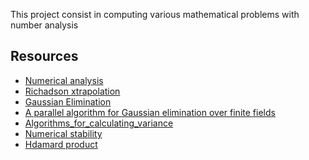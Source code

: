 This project consist in computing various mathematical problems with number analysis 
## Resources
- [Numerical analysis](https://en.wikipedia.org/wiki/Numerical_analysis)
- [Richadson xtrapolation](https://en.wikipedia.org/wiki/Richardson_extrapolation#:~:text=In%20numerical%20analysis%2C%20Richardson%20extrapolation,.)
- [Gaussian Elimination](https://en.wikipedia.org/wiki/Gaussian_elimination)
- [A parallel algorithm for Gaussian elimination over
 finite fields](https://arxiv.org/pdf/1806.04211.pdf)
- [Algorithms_for_calculating_variance](https://en.wikipedia.org/wiki/Algorithms_for_calculating_variance)
- [Numerical stability](https://en.wikipedia.org/wiki/Numerical_stability)
- [Hdamard product](https://en.wikipedia.org/wiki/Hadamard_product_(matrices))


